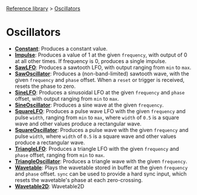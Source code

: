 [Reference library](../index.md) > [Oscillators](index.md)

# Oscillators

- **[Constant](constant/index.md)**: Produces a constant value.
- **[Impulse](impulse/index.md)**: Produces a value of 1 at the given `frequency`, with output of 0 at all other times. If frequency is 0, produces a single impulse.
- **[SawLFO](sawlfo/index.md)**: Produces a sawtooth LFO, with output ranging from `min` to `max`.
- **[SawOscillator](sawoscillator/index.md)**: Produces a (non-band-limited) sawtooth wave, with the given `frequency` and `phase` offset. When a `reset` or trigger is received, resets the phase to zero.
- **[SineLFO](sinelfo/index.md)**: Produces a sinusoidal LFO at the given `frequency` and `phase` offset, with output ranging from `min` to `max`.
- **[SineOscillator](sineoscillator/index.md)**: Produces a sine wave at the given `frequency`.
- **[SquareLFO](squarelfo/index.md)**: Produces a pulse wave LFO with the given `frequency` and pulse `width`, ranging from `min` to `max`, where `width` of `0.5` is a square wave and other values produce a rectangular wave.
- **[SquareOscillator](squareoscillator/index.md)**: Produces a pulse wave with the given `frequency` and pulse `width`, where `width` of `0.5` is a square wave and other values produce a rectangular wave.
- **[TriangleLFO](trianglelfo/index.md)**: Produces a triangle LFO with the given `frequency` and `phase` offset, ranging from `min` to `max`.
- **[TriangleOscillator](triangleoscillator/index.md)**: Produces a triangle wave with the given `frequency`.
- **[Wavetable](wavetable/index.md)**: Plays the wavetable stored in buffer at the given `frequency` and `phase` offset. `sync` can be used to provide a hard sync input, which resets the wavetable's phase at each zero-crossing.
- **[Wavetable2D](wavetable2d/index.md)**: Wavetable2D
